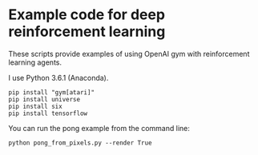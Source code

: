 # Example code for deep reinforcement learning

These scripts provide examples of using OpenAI gym with reinforcement learning agents.

I use Python 3.6.1 (Anaconda).

```
pip install "gym[atari]"
pip install universe
pip install six
pip install tensorflow
```

You can run the pong example from the command line:

```
python pong_from_pixels.py --render True
```
